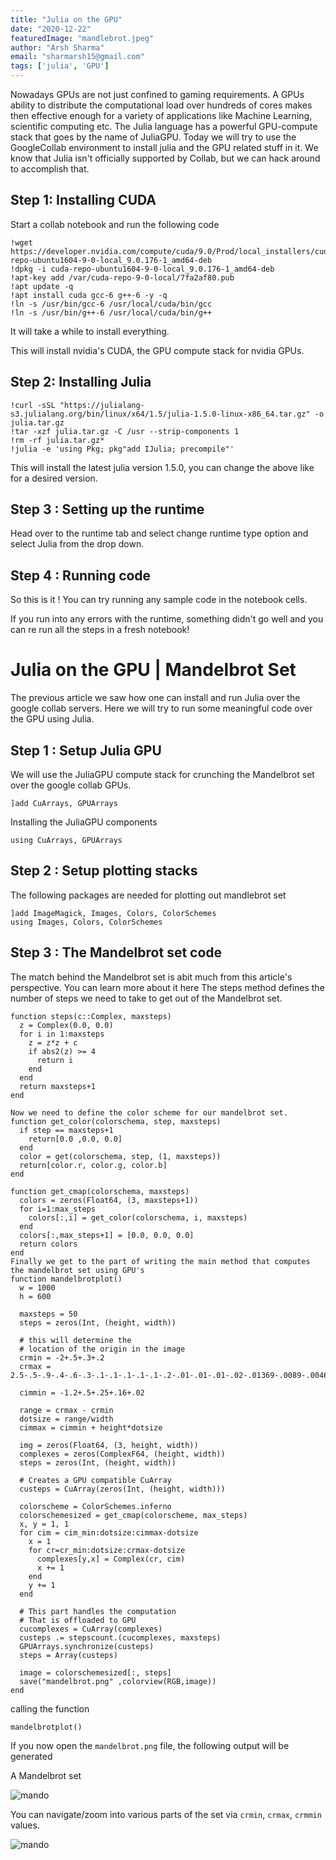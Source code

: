 ```yaml
---
title: "Julia on the GPU"
date: "2020-12-22"
featuredImage: "mandlebrot.jpeg"
author: "Arsh Sharma"
email: "sharmarsh15@gmail.com"
tags: ['julia', 'GPU']
---
```

Nowadays GPUs are not just confined to gaming requirements. A GPUs ability to distribute the computational load over hundreds of cores makes then effective enough for a variety of applications like Machine Learning, scientific computing etc. The Julia language has a powerful GPU-compute stack that goes by the name of JuliaGPU.
Today we will try to use the GoogleCollab environment to install julia and the GPU related stuff in it. We know that Julia isn't officially supported by Collab, but we can hack around to accomplish that.

## Step 1: Installing CUDA 

Start a collab notebook and run the following code

```
!wget https://developer.nvidia.com/compute/cuda/9.0/Prod/local_installers/cuda-repo-ubuntu1604-9-0-local_9.0.176-1_amd64-deb
!dpkg -i cuda-repo-ubuntu1604-9-0-local_9.0.176-1_amd64-deb
!apt-key add /var/cuda-repo-9-0-local/7fa2af80.pub
!apt update -q
!apt install cuda gcc-6 g++-6 -y -q
!ln -s /usr/bin/gcc-6 /usr/local/cuda/bin/gcc
!ln -s /usr/bin/g++-6 /usr/local/cuda/bin/g++
```

It will take a while to install everything.

This will install nvidia's CUDA, the GPU compute stack for nvidia GPUs.

## Step 2: Installing Julia

```
!curl -sSL "https://julialang-s3.julialang.org/bin/linux/x64/1.5/julia-1.5.0-linux-x86_64.tar.gz" -o julia.tar.gz
!tar -xzf julia.tar.gz -C /usr --strip-components 1
!rm -rf julia.tar.gz*
!julia -e 'using Pkg; pkg"add IJulia; precompile"'
```
This will install the latest julia version 1.5.0, you can change the above like for a desired version.

## Step 3 : Setting up the runtime

Head over to the runtime tab and select change runtime type option and select Julia from the drop down. 

## Step 4 : Running code

So this is it ! You can try running any sample code in the notebook cells.

If you run into any errors with the runtime, something didn't go well and you can re run all the steps in a fresh notebook!

# Julia on the GPU | Mandelbrot Set

The previous article we saw how one can install and run Julia over the google collab servers. Here we will try to run some meaningful code over the GPU using Julia. 

## Step 1 : Setup Julia GPU

We will use the JuliaGPU compute stack for crunching the Mandelbrot set over the google collab GPUs.
```
]add CuArrays, GPUArrays
```
Installing the JuliaGPU components
```
using CuArrays, GPUArrays
```

## Step 2 : Setup plotting stacks

The following packages are needed for plotting out mandlebrot set
```
]add ImageMagick, Images, Colors, ColorSchemes
using Images, Colors, ColorSchemes
```

## Step 3 : The Mandelbrot set code

The match behind the Mandelbrot set is abit much from this article's perspective. You can learn more about it here
The steps method defines the number of steps we need to take to get out of the Mandelbrot set.
```
function steps(c::Complex, maxsteps)
  z = Complex(0.0, 0.0)
  for i in 1:maxsteps
    z = z*z + c
    if abs2(z) >= 4
      return i
    end
  end
  return maxsteps+1
end

Now we need to define the color scheme for our mandelbrot set. 
function get_color(colorschema, step, maxsteps)
  if step == maxsteps+1
    return[0.0 ,0.0, 0.0]
  end
  color = get(colorschema, step, (1, maxsteps))
  return[color.r, color.g, color.b]
end

function get_cmap(colorschema, maxsteps)
  colors = zeros(Float64, (3, maxsteps+1))
  for i=1:max_steps
    colors[:,i] = get_color(colorschema, i, maxsteps)
  end
  colors[:,max_steps+1] = [0.0, 0.0, 0.0]
  return colors
end
Finally we get to the part of writing the main method that computes the mandelbrot set using GPU's
function mandelbrotplot()
  w = 1000
  h = 600

  maxsteps = 50
  steps = zeros(Int, (height, width))

  # this will determine the 
  # location of the origin in the image
  crmin = -2+.5+.3+.2
  crmax = 2.5-.5-.9-.4-.6-.3-.1-.1-.1-.1-.1-.2-.01-.01-.01-.02-.01369-.0089-.00462952-.05

  cimmin = -1.2+.5+.25+.16+.02
  
  range = crmax - crmin
  dotsize = range/width
  cimmax = cimmin + height*dotsize

  img = zeros(Float64, (3, height, width))
  complexes = zeros(ComplexF64, (height, width))
  steps = zeros(Int, (height, width))

  # Creates a GPU compatible CuArray
  custeps = CuArray(zeros(Int, (height, width)))
  
  colorscheme = ColorSchemes.inferno
  colorschemesized = get_cmap(colorscheme, max_steps)
  x, y = 1, 1
  for cim = cim_min:dotsize:cimmax-dotsize
    x = 1
    for cr=cr_min:dotsize:crmax-dotsize
      complexes[y,x] = Complex(cr, cim)
      x += 1
    end
    y += 1
  end
  
  # This part handles the computation
  # That is offloaded to GPU
  cucomplexes = CuArray(complexes)
  custeps .= stepscount.(cucomplexes, maxsteps)
  GPUArrays.synchronize(custeps)
  steps = Array(custeps)

  image = colorschemesized[:, steps]
  save("mandelbrot.png" ,colorview(RGB,image))
end  
```
calling the function
```
mandelbrotplot()
```
If you now open the `mandelbrot.png` file, the following output will be generated

A Mandelbrot set

![mando](mandlebrot.jpeg)

You can navigate/zoom into various parts of the set via `crmin`, `crmax`, `crmmin` values.

![mando](mandopart.png)

